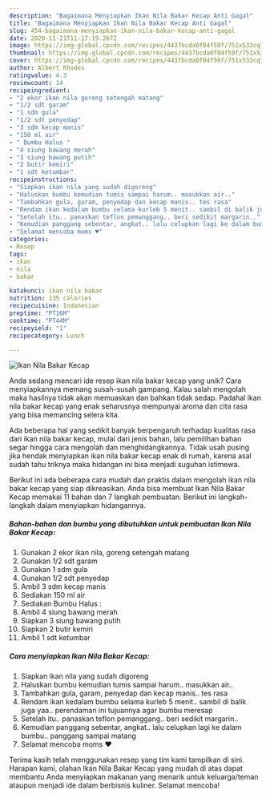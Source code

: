```yaml
---
description: "Bagaimana Menyiapkan Ikan Nila Bakar Kecap Anti Gagal"
title: "Bagaimana Menyiapkan Ikan Nila Bakar Kecap Anti Gagal"
slug: 454-bagaimana-menyiapkan-ikan-nila-bakar-kecap-anti-gagal
date: 2020-11-21T11:17:19.267Z
image: https://img-global.cpcdn.com/recipes/4437bcda0f04f59f/751x532cq70/ikan-nila-bakar-kecap-foto-resep-utama.jpg
thumbnail: https://img-global.cpcdn.com/recipes/4437bcda0f04f59f/751x532cq70/ikan-nila-bakar-kecap-foto-resep-utama.jpg
cover: https://img-global.cpcdn.com/recipes/4437bcda0f04f59f/751x532cq70/ikan-nila-bakar-kecap-foto-resep-utama.jpg
author: Albert Rhodes
ratingvalue: 4.3
reviewcount: 14
recipeingredient:
- "2 ekor ikan nila goreng setengah matang"
- "1/2 sdt garam"
- "1 sdm gula"
- "1/2 sdt penyedap"
- "3 sdm kecap manis"
- "150 ml air"
- " Bumbu Halus "
- "4 siung bawang merah"
- "3 siung bawang putih"
- "2 butir kemiri"
- "1 sdt ketumbar"
recipeinstructions:
- "Siapkan ikan nila yang sudah digoreng"
- "Haluskan bumbu kemudian tumis sampai harum.. masukkan air.."
- "Tambahkan gula, garam, penyedap dan kecap manis.. tes rasa"
- "Rendam ikan kedalam bumbu selama kurleb 5 menit.. sambil di balik juga yaa.. perendaman ini tujuannya agar bumbu meresap"
- "Setelah itu.. panaskan teflon pemanggang.. beri sedikit margarin.."
- "Kemudian panggang sebentar, angkat.. lalu celupkan lagi ke dalam bumbu.. panggang sampai matang"
- "Selamat mencoba moms ♥️"
categories:
- Resep
tags:
- ikan
- nila
- bakar

katakunci: ikan nila bakar 
nutrition: 135 calories
recipecuisine: Indonesian
preptime: "PT16M"
cooktime: "PT44M"
recipeyield: "1"
recipecategory: Lunch

---
```



![Ikan Nila Bakar Kecap](https://img-global.cpcdn.com/recipes/4437bcda0f04f59f/751x532cq70/ikan-nila-bakar-kecap-foto-resep-utama.jpg)

Anda sedang mencari ide resep ikan nila bakar kecap yang unik? Cara menyiapkannya memang susah-susah gampang. Kalau salah mengolah maka hasilnya tidak akan memuaskan dan bahkan tidak sedap. Padahal ikan nila bakar kecap yang enak seharusnya mempunyai aroma dan cita rasa yang bisa memancing selera kita.



Ada beberapa hal yang sedikit banyak berpengaruh terhadap kualitas rasa dari ikan nila bakar kecap, mulai dari jenis bahan, lalu pemilihan bahan segar hingga cara mengolah dan menghidangkannya. Tidak usah pusing jika hendak menyiapkan ikan nila bakar kecap enak di rumah, karena asal sudah tahu triknya maka hidangan ini bisa menjadi suguhan istimewa.


Berikut ini ada beberapa cara mudah dan praktis dalam mengolah ikan nila bakar kecap yang siap dikreasikan. Anda bisa membuat Ikan Nila Bakar Kecap memakai 11 bahan dan 7 langkah pembuatan. Berikut ini langkah-langkah dalam menyiapkan hidangannya.

<!--inarticleads1-->

##### Bahan-bahan dan bumbu yang dibutuhkan untuk pembuatan Ikan Nila Bakar Kecap:

1. Gunakan 2 ekor ikan nila, goreng setengah matang
1. Gunakan 1/2 sdt garam
1. Gunakan 1 sdm gula
1. Gunakan 1/2 sdt penyedap
1. Ambil 3 sdm kecap manis
1. Sediakan 150 ml air
1. Sediakan  Bumbu Halus :
1. Ambil 4 siung bawang merah
1. Siapkan 3 siung bawang putih
1. Siapkan 2 butir kemiri
1. Ambil 1 sdt ketumbar




<!--inarticleads2-->

##### Cara menyiapkan Ikan Nila Bakar Kecap:

1. Siapkan ikan nila yang sudah digoreng
1. Haluskan bumbu kemudian tumis sampai harum.. masukkan air..
1. Tambahkan gula, garam, penyedap dan kecap manis.. tes rasa
1. Rendam ikan kedalam bumbu selama kurleb 5 menit.. sambil di balik juga yaa.. perendaman ini tujuannya agar bumbu meresap
1. Setelah itu.. panaskan teflon pemanggang.. beri sedikit margarin..
1. Kemudian panggang sebentar, angkat.. lalu celupkan lagi ke dalam bumbu.. panggang sampai matang
1. Selamat mencoba moms ♥️




Terima kasih telah menggunakan resep yang tim kami tampilkan di sini. Harapan kami, olahan Ikan Nila Bakar Kecap yang mudah di atas dapat membantu Anda menyiapkan makanan yang menarik untuk keluarga/teman ataupun menjadi ide dalam berbisnis kuliner. Selamat mencoba!
